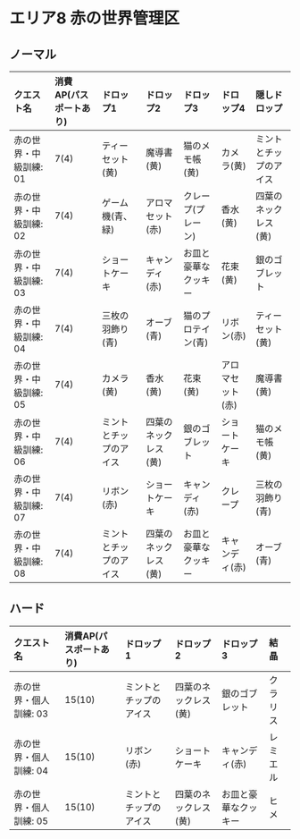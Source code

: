 # エリア8 赤の世界管理区

## ノーマル

|クエスト名|消費AP(パスポートあり)|ドロップ1|ドロップ2|ドロップ3|ドロップ4|隠しドロップ|
|:--|:--|:--|:--|:--|:--|:--|
|赤の世界・中級訓練: 01|7(4)|ティーセット(黄)|魔導書(黄)|猫のメモ帳(黄)|カメラ(黄)|ミントとチップのアイス|
|赤の世界・中級訓練: 02|7(4)|ゲーム機(青、緑)|アロマセット(赤)|クレープ(プレーン)|香水(黄)|四葉のネックレス(黄)|
|赤の世界・中級訓練: 03|7(4)|ショートケーキ|キャンディ(赤)|お皿と豪華なクッキー|花束(黄)|銀のゴブレット|
|赤の世界・中級訓練: 04|7(4)|三枚の羽飾り(青)|オーブ(青)|猫のプロテイン(青)|リボン(赤)|ティーセット(黄)|
|赤の世界・中級訓練: 05|7(4)|カメラ(黄)|香水(黄)|花束(黄)|アロマセット(赤)|魔導書(黄)|
|赤の世界・中級訓練: 06|7(4)|ミントとチップのアイス|四葉のネックレス(黄)|銀のゴブレット|ショートケーキ|猫のメモ帳(黄)|
|赤の世界・中級訓練: 07|7(4)|リボン(赤)|ショートケーキ|キャンディ(赤)|クレープ|三枚の羽飾り(青)|
|赤の世界・中級訓練: 08|7(4)|ミントとチップのアイス|四葉のネックレス(黄)|お皿と豪華なクッキー|キャンディ(赤)|オーブ(青)|

## ハード

|クエスト名|消費AP(パスポートあり)|ドロップ1|ドロップ2|ドロップ3|結晶|
|:--|:--|:--|:--|:--|:--|
|赤の世界・個人訓練: 03|15(10)|ミントとチップのアイス|四葉のネックレス(黄)|銀のゴブレット|クラリス|
|赤の世界・個人訓練: 04|15(10)|リボン(赤)|ショートケーキ|キャンディ(赤)|レミエル|
|赤の世界・個人訓練: 05|15(10)|ミントとチップのアイス|四葉のネックレス(黄)|お皿と豪華なクッキー|ヒメ|